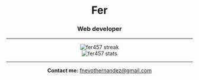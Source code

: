<h1 align="center">Fer</h1>
<h3 align="center">Web developer</h3>

---

<div align="center">
  <img src="https://github-readme-streak-stats.herokuapp.com/?user=fer457&theme=default" alt="fer457 streak" /> <br />
  <img src="https://github-readme-stats.vercel.app/api?username=fer457&show_icons=true&hide=issues&count_private=true&theme=default" alt="fer457 stats" />
</p>

---
**Contact me:** fnevothernandez@gmail.com
